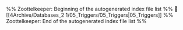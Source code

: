 %% Zoottelkeeper: Beginning of the autogenerated index file list  %%
📄 [[4Archive/Databases_2 1/05_Triggers/05_Triggers|05_Triggers]]
%% Zoottelkeeper: End of the autogenerated index file list  %%
